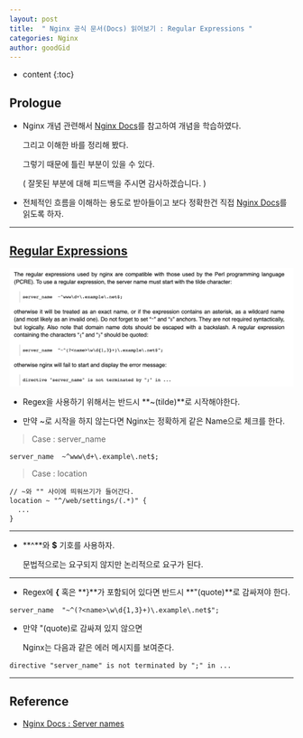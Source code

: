 ```yaml
---
layout: post
title:  " Nginx 공식 문서(Docs) 읽어보기 : Regular Expressions "
categories: Nginx
author: goodGid
---
```

* content
{:toc}

## Prologue

* Nginx 개념 관련해서 [Nginx Docs](http://nginx.org/en/docs/http/server_names.html)를 참고하여 개념을 학습하였다.

  그리고 이해한 바를 정리해 봤다.

  그렇기 때문에 틀린 부분이 있을 수 있다. 
  
  ( 잘못된 부분에 대해 피드백을 주시면 감사하겠습니다. )

* 전체적인 흐름을 이해하는 용도로 받아들이고 보다 정확한건 직접 [Nginx Docs](http://nginx.org/en/docs/http/server_names.html)를 읽도록 하자.




---

## [Regular Expressions](http://nginx.org/en/docs/http/server_names.html#regex_names)

![](/assets/img/nginx/Nginx-Docs-Regular-Expressions_1.png)

* Regex을 사용하기 위해서는 반드시 **~(tilde)**로 시작해야한다.

* 만약 ~로 시작을 하지 않는다면 Nginx는 정확하게 같은 Name으로 체크를 한다.

> Case : server_name

```
server_name  ~^www\d+\.example\.net$;
```

> Case : location

```
// ~와 "" 사이에 띄워쓰기가 들어간다.
location ~ "^/web/settings/(.*)" { 
  ...
}
```

---

* **^**와 **$** 기호를 사용하자.

  문법적으로는 요구되지 않지만 논리적으로 요구가 된다.

---

* Regex에 **{** 혹은 **}**가 포함되어 있다면 반드시 **"(quote)**로 감싸져야 한다.

```
server_name  "~^(?<name>\w\d{1,3}+)\.example\.net$";
```

* 만약 "(quote)로 감싸져 있지 않으면 

  Nginx는 다음과 같은 에러 메시지를 보여준다.

```
directive "server_name" is not terminated by ";" in ...
```



---

## Reference

* [Nginx Docs : Server names](http://nginx.org/en/docs/http/server_names.html)
